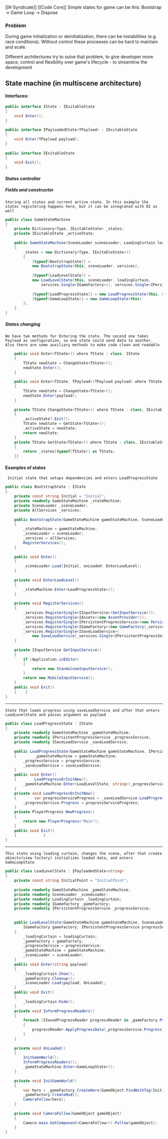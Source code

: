 [[K-Syndicate]] [[Code Core]]
Simple states for game can be this:
	Bootstrap -> Game Loop -> Dispose

### Problem
During game initialization or deinitialization, there can be instabilities (e.g. race conditions). Without control these processes can be hard to maintain and scale.

Different architectures try to solve that problem, to give developer more space, control and flexibility over game's lifecycle - to streamline the development

## State machine (in multiscene architecture)

#### Interfaces:
``` c#
public interface IState : IExitableState  
{  
    void Enter();  
}  
  
public interface IPayloadedState<TPayload> : IExitableState  
{  
    void Enter(TPayload payload);  
}  
  
public interface IExitableState  
{  
    void Exit();  
}
```


#### States controller

##### Fields and constructor
	Storing all states and current active state. In this example the states registering happens here, but it can be integrated with DI as well 

``` c#
public class GameStateMachine  
{  
    private Dictionary<Type, IExitableState> _states;  
    private IExitableState _activeState;  
  
    public GameStateMachine(SceneLoader sceneLoader, LoadingCurtain loadingCurtain, AllServices services)  
    {        
	    _states = new Dictionary<Type, IExitableState>()  
        {  
            [typeof(BootstrapState)] = 
            new BootstrapState(this, sceneLoader, services),  
            
            [typeof(LoadLevelState)] = 
            new LoadLevelState(this, sceneLoader, loadingCurtain,  
                services.Single<IGameFactory>(), services.Single<IPersistentProgressService>()),  
                
            [typeof(LoadProgressState)] = new LoadProgressState(this, services.Single<IPersistentProgressService>(), services.Single<ISaveLoadService>()),  
            [typeof(GameLoopState)] = new GameLoopState(this)  
        };    
    }
}
```


##### States changing
	We have two methods for Entering the state. The second one takes Payload as configuration, so one state could send data to another. Also there are some auxiliary methods to make code clean and readable
``` c#
    public void Enter<TState>() where TState : class, IState  
    {  
        TState newState = ChangeState<TState>();  
        newState.Enter();  
    }
      
    public void Enter<TState, TPayload>(TPayload payload) where TState : class, IPayloadedState<TPayload>  
    {        
	    TState newState = ChangeState<TState>();  
        newState.Enter(payload);  
    }
      
    private TState ChangeState<TState>() where TState : class, IExitableState  
    {  
        _activeState?.Exit();  
        TState newState = GetState<TState>();  
        _activeState = newState;  
        return newState;  
    }  
    private TState GetState<TState>() where TState : class, IExitableState  
    {  
        return _states[typeof(TState)] as TState;  
    }}
```


#### Examples of states
	 Initial state that setups dependencies and enters LoadProgressState 
``` c#
public class BootstrapState : IState  
{  
    private const string Initial = "Initial";  
    private readonly GameStateMachine _stateMachine;  
    private SceneLoader _sceneLoader;  
    private AllServices _services;  
  
    public BootstrapState(GameStateMachine gameStateMachine, SceneLoader sceneLoader, AllServices allServices)  
    {        
	    _stateMachine = gameStateMachine;  
        _sceneLoader = sceneLoader;  
        _services = allServices;  
        RegisterServices();  
    }  
    
    public void Enter()  
    {
        _sceneLoader.Load(Initial, onLoaded: EnterLoadLevel);  
    }  
    
    private void EnterLoadLevel()  
    {
        _stateMachine.Enter<LoadProgressState>();  
    }  
    
    private void RegisterServices()  
    {        
	    _services.RegisterSingle<IInputService>(GetInputService());  
        _services.RegisterSingle<IAssets>(new AssetProvider());  
        _services.RegisterSingle<IPersistentProgressService>(new PersistentProgressService());  
        _services.RegisterSingle<IGameFactory>(new GameFactory(_services.Single<IAssets>()));  
        _services.RegisterSingle<ISaveLoadService>(  
            new SaveLoadService(_services.Single<IPersistentProgressService>(), _services.Single<IGameFactory>()));  
    }  
    
    private IInputService GetInputService()  
    {        
	    if (Application.isEditor)
	    {
            return new StandaloneInputService();  	    
	    }  
        return new MobileInputService();  
    }  
    public void Exit()  
    {    }
}
```

---

	State that loads progress using saveLoadService and after that enters LoadLevelState and passes argument as paylaod
``` C#
public class LoadProgressState : IState  
{  
    private readonly GameStateMachine _gameStateMachine;  
    private readonly IPersistentProgressService _progressService;  
    private readonly ISaveLoadService _saveLoadService;  
  
    public LoadProgressState(GameStateMachine gameStateMachine, IPersistentProgressService progressService, ISaveLoadService saveLoadService)  
    {        _gameStateMachine = gameStateMachine;  
        _progressService = progressService;  
        _saveLoadService = saveLoadService;  
    }  
    public void Enter()  
    {        LoadProgressOrInitNew();  
        _gameStateMachine.Enter<LoadLevelState, string>(_progressService.Progress.WorldData.PositionOnLevel.Level);  
    }  
    private void LoadProgressOrInitNew()  
    {        var progressServiceProgress = _saveLoadService.LoadProgress() ?? NewProgress();  
        _progressService.Progress = progressServiceProgress;  
    }  
    private PlayerProgress NewProgress()  
    {        
	    return new PlayerProgress("Main");  
    }  
    public void Exit()  
    {            }  
}
```

---
	This state using loading curtain, changes the scene, after that create objects(view factory) initializes loaded data, and enters GameLoopState 
``` c#
public class LoadLevelState : IPayloadedState<string>  
{  
    private const string InitialPoint = "InitialPoint";  
  
    private readonly GameStateMachine _gameStateMachine;  
    private readonly SceneLoader _sceneLoader;  
    private readonly LoadingCurtain _loadingCurtain;  
    private readonly IGameFactory _gameFactory;  
    private readonly IPersistentProgressService _progressService;  
  
  
    public LoadLevelState(GameStateMachine gameStateMachine, SceneLoader sceneLoader, LoadingCurtain loadingCurtain,  
        IGameFactory gameFactory, IPersistentProgressService progressService)  
    {        
	    _loadingCurtain = loadingCurtain;  
        _gameFactory = gameFactory;  
        _progressService = progressService;  
        _gameStateMachine = gameStateMachine;  
        _sceneLoader = sceneLoader;  
    }  
    public void Enter(string payload)  
    {        
	    _loadingCurtain.Show();  
        _gameFactory.Cleanup();  
        _sceneLoader.Load(payload, OnLoaded);  
    }  
    public void Exit()  
    {        
	    _loadingCurtain.Hide();  
    }  
    private void InformProgressReaders()  
    {        
	    foreach (ISavedProgressReader progressReader in _gameFactory.ProgressReaders)  
        {            
	        progressReader.ApplyProgressData(_progressService.Progress);  
        }    
    }  
    
    private void OnLoaded()  
    {        
	    InitGameWorld();  
        InformProgressReaders();  
        _gameStateMachine.Enter<GameLoopState>();  
    }
      
    private void InitGameWorld()  
    {        
	    var hero = _gameFactory.CreateHero(GameObject.FindWithTag(InitialPoint));  
        _gameFactory.CreateHud();  
        CameraFollow(hero);  
    }  
    
    private void CameraFollow(GameObject gameObject)  
	{  
	    Camera.main.GetComponent<CameraFollow>().Follow(gameObject);  
	}
}
```

